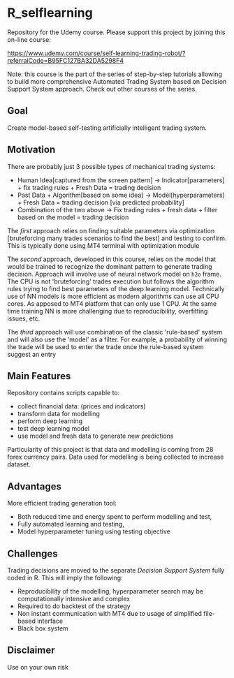 # R_selflearning

Repository for the Udemy course. Please support this project by joining this on-line course:

https://www.udemy.com/course/self-learning-trading-robot/?referralCode=B95FC127BA32DA5298F4

Note: this course is the part of the series of step-by-step tutorials allowing to build more comprehensive Automated Trading System based on Decision Support System approach. Check out other courses of the series. 

## Goal

Create model-based self-testing artificially intelligent trading system.

## Motivation

There are probably just 3 possible types of mechanical trading systems:

* Human Idea[captured from the screen pattern] -> Indicator[parameters] + fix trading rules + Fresh Data = trading decision
* Past Data + Algorithm[based on some idea] -> Model[hyperparameters] + Fresh Data = trading decision [via predicted probability]
* Combination of the two above -> Fix trading rules + fresh data + filter based on the model = trading decision

The *first* approach relies on finding suitable parameters via optimization [bruteforcing many trades scenarios to find the best] and testing to confirm. This is typically done using MT4 terminal with optimization module

The *second* approach, developed in this course, relies on the model that would be trained to recognize the dominant pattern to generate trading decision. Approach will involve use of neural network model on `h2o` frame. The CPU is not 'bruteforcing' trades execution but follows the algorithm rules trying to find best parameters of the deep learning model. Technically use of NN models is more efficient as modern algorithms can use all CPU cores. As apposed to MT4 platform that can only use 1 CPU. At the same time training NN is more challenging due to reproducibility, overfitting issues, etc.

The *third* approach will use combination of the classic 'rule-based' system and will also use the 'model' as a filter. For example, a probability of winning the trade will be used to enter the trade once the rule-based system suggest an entry

## Main Features

Repository contains scripts capable to:

* collect financial data: (prices and indicators)
* transform data for modelling
* perform deep learning
* test deep learning model
* use model and fresh data to generate new predictions

Particularity of this project is that data and modelling is coming from 28 forex currency pairs. Data used for modelling is being collected to increase dataset. 

## Advantages

More efficient trading generation tool:

* Both reduced time and energy spent to perform modelling and test,
* Fully automated learning and testing,
* Model hyperparameter tuning using testing objective

## Challenges

Trading decisions are moved to the separate *Decision Support System* fully coded in R. This will imply the following:

* Reproducibility of the modelling, hyperparameter search may be computationally intensive and complex
* Required to do backtest of the strategy
* Non instant communication with MT4 due to usage of simplified file-based interface
* Black box system

## Disclaimer

Use on your own risk